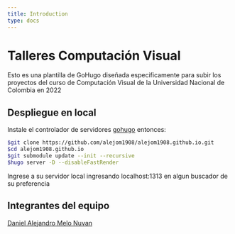 ```yaml
---
title: Introduction
type: docs
---
```


# Talleres Computación Visual

Esto es una plantilla de GoHugo diseñada especificamente para subir los proyectos del curso de Computación Visual de la Universidad Nacional de Colombia en 2022

## Despliegue en local

Instale el controlador de servidores [gohugo](https://gohugo.io/) entonces:

```sh
$git clone https://github.com/alejom1908/alejom1908.github.io.git
$cd alejom1908.github.io
$git submodule update --init --recursive
$hugo server -D --disableFastRender
```

Ingrese a su servidor local ingresando localhost:1313 en algun buscador de su preferencia

## Integrantes del equipo

[Daniel Alejandro Melo Nuvan](https://github.com/AlejoM1908)